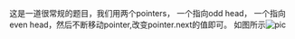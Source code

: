 这是一道很常规的题目，我们用两个pointers， 一个指向odd head， 一个指向even head，然后不断移动pointer,改变pointer.next的值即可。
如图所示![pic]("./328.jpeg")